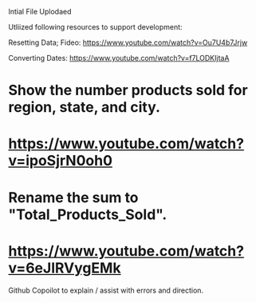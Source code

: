 Intial File Uplodaed

Utliized following resources to support development:

Resetting Data; Fideo: https://www.youtube.com/watch?v=Ou7U4b7Jrjw

Converting Dates: https://www.youtube.com/watch?v=f7LODKIjtaA

# Show the number products sold for region, state, and city.
# https://www.youtube.com/watch?v=ipoSjrN0oh0
# Rename the sum to "Total_Products_Sold".
# https://www.youtube.com/watch?v=6eJlRVygEMk

Github Copoilot to explain / assist with errors and direction.

